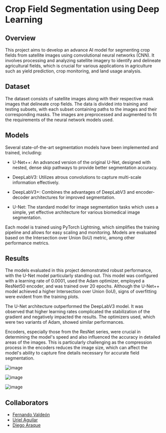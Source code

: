 # Crop Field Segmentation using Deep Learning

## Overview

This project aims to develop an advance AI model for segmenting crop fields from satellite images using convolutional neural networks (CNN). It involves processing and analyzing satellite imagery to identify and delineate agricultural fields, which is crucial for various applications in agriculture such as yield prediction, crop monitoring, and land usage analysis.

## Dataset

The dataset consists of satellite images along with their respective mask images that delineate crop fields. The data is divided into training and testing subsets, with each subset containing paths to the images and their corresponding masks. The images are preprocessed and augmented to fit the requirements of the neural network models used.

## Models

Several state-of-the-art segmentation models have been implemented and trained, including:

- U-Net++: An advanced version of the original U-Net, designed with nested, dense skip pathways to provide better segmentation accuracy.

- DeepLabV3: Utilizes atrous convolutions to capture multi-scale information effectively.

- DeepLabV3+: Combines the advantages of DeepLabV3 and encoder-decoder architectures for improved segmentation.

- U-Net: The standard model for image segmentation tasks which uses a simple, yet effective architecture for various biomedical image segmentation.

Each model is trained using PyTorch Lightning, which simplifies the training pipeline and allows for easy scaling and monitoring. Models are evaluated based on the Intersection over Union (IoU) metric, among other performance metrics.

## Results

The models evaluated in this project demonstrated robust performance, with the U-Net model particularly standing out. This model was configured with a learning rate of 0.0001, used the Adam optimizer, employed a ResNet50 encoder, and was trained over 20 epochs. Although the U-Net++ model achieved a higher Intersection over Union (IoU), signs of overfitting were evident from the training plots.

The U-Net architecture outperformed the DeepLabV3 model. It was observed that higher learning rates complicated the stabilization of the gradient and negatively impacted the results. The optimizers used, which were two variants of Adam, showed similar performances.

Encoders, especially those from the ResNet series, were crucial in determining the model's speed and also influenced the accuracy in detailed areas of the images. This is particularly challenging as the compression process in the encoders reduces the image size, which can affect the model's ability to capture fine details necessary for accurate field segmentation.


![image](https://github.com/lfvm/crop_field_detection/assets/57450093/8f7576a6-110d-43ef-b31e-a02bc85d3c57)


![image](https://github.com/lfvm/crop_field_detection/assets/57450093/3e88832a-8d30-4b29-829a-2a0f60872cb2)


![image](https://github.com/lfvm/crop_field_detection/assets/57450093/6cfd567e-8406-43c8-973c-50884a589694)


## Collaborators

- [Fernando Valdeón](https://github.com/lfvm)
- [Uriel Aguilar](https://github.com/u-urieldev)
- [Diego Araque](https://github.com/DiegoAraque21)
